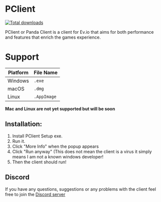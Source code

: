 # PClient
[![Total downloads](https://img.shields.io/github/downloads/PandasMagic/PClient/total)](https://github.com/PandasMagic/PClient/releases)

PClient or Panda Client is a client for Ev.io that aims for both performance and features that enrich the games experience.

# Support
| Platform | File Name |
|-|-|
| Windows | `.exe` |
| macOS | `.dmg` |
| Linux | `.AppImage` |

**Mac and Linux are not yet supported but will be soon**

## Installation:
1. Install PClient Setup exe.
2. Run it.
3. Click "More Info" when the popup appears
4. Click "Run anyway" (This does not mean the client is a virus it simply means I am not a known windows developer!
5. Then the client should run!

## Discord

If you have any questions, suggestions or any problems with the client feel free to join the [Discord server](https://discord.com/invite/3UK38J3fuE)
